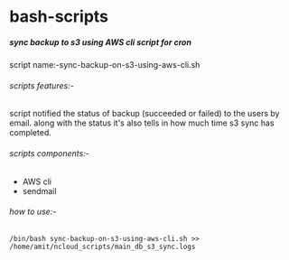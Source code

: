 # bash-scripts

 ##### sync backup to s3 using AWS cli script for cron 
  script name:-sync-backup-on-s3-using-aws-cli.sh
######  scripts features:-
 script notified the status of backup (succeeded or failed) to the users by email.
along with the status it's also tells in how much time s3 sync has completed.


######  scripts components:-

- AWS cli 
- sendmail

######  how to use:-
`/bin/bash sync-backup-on-s3-using-aws-cli.sh >> /home/amit/ncloud_scripts/main_db_s3_sync.logs`
